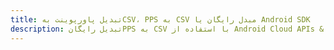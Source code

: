 ---title: تبدیل پاورپوینت بهCSV، PPS به CSV مبدل رایگان یا Android SDKdescription: تبدیل رایگانPPS به CSV با استفاده از Android Cloud APIs & SDK. همچنین اسناد Microsoft PowerPoint را در Cloud ایجاد، ویرایش و رندر کنید.---